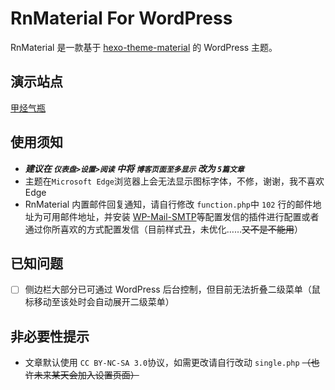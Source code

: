 # RnMaterial For WordPress
RnMaterial 是一款基于 [hexo-theme-material](https://github.com/viosey/hexo-theme-material) 的 WordPress 主题。

## 演示站点
[甲烃气瓶](https://jakting.com)

## 使用须知
+ ***建议在 `仪表盘>设置>阅读` 中将 `博客页面至多显示` 改为 `5篇文章`***
+ 主题在`Microsoft Edge`浏览器上会无法显示图标字体，不修，谢谢，我不喜欢 Edge
+ RnMaterial 内置邮件回复通知，请自行修改 `function.php`中 `102` 行的邮件地址为可用邮件地址，并安装 [WP-Mail-SMTP](https://wordpress.org/plugins/wp-mail-smtp/)等配置发信的插件进行配置或者通过你所喜欢的方式配置发信（目前样式丑，未优化……~~又不是不能用~~）

## 已知问题
- [ ] 侧边栏大部分已可通过 WordPress 后台控制，但目前无法折叠二级菜单（鼠标移动至该处时会自动展开二级菜单）

## 非必要性提示
+ 文章默认使用 `CC BY-NC-SA 3.0`协议，如需更改请自行改动 `single.php` ~~（也许未来某天会加入设置页面）~~